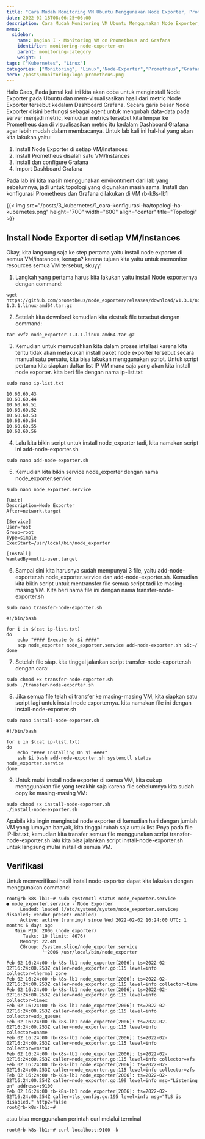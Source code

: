```yaml
---
title: "Cara Mudah Monitoring VM Ubuntu Menggunakan Node Exporter, Prometheus dan Grafana"
date: 2022-02-18T08:06:25+06:00
description: Cara Mudah Monitoring VM Ubuntu Menggunakan Node Exporter, Prometheus dan Grafana
menu:
  sidebar:
    name: Bagian I - Monitoring VM on Prometheus and Grafana
    identifier: monitoring-node-exporter-en
    parent: monitoring-category
    weight: 1
tags: ["Kubernetes", "Linux"]
categories: ["Monitoring", "Linux","Node-Exporter","Prometheus","Grafana"]
hero: /posts/monitoring/logo-prometheus.png
---
```

Halo Gaes,
Pada jurnal kali ini kita akan coba untuk menginstall Node Exporter pada Ubuntu dan mem-visualisasikan hasil dari metric Node Exporter tersebut kedalam Dashboard Grafana. Secara garis besar Node Exporter disini berfungsi sebagai agent untuk mengubah data-data pada server menjadi metric, kemudian metrics tersebut kita lempar ke Prometheus dan di visualisasikan metric itu kedalam Dashboard Grafana agar lebih mudah dalam membacanya.
Untuk lab kali ini hal-hal yang akan kita lakukan yaitu:
1. Install Node Exporter di setiap VM/Instances
2. Install Prometheus disalah satu VM/Instances
3. Install dan configure Grafana
4. Import Dashboard Grafana

Pada lab ini kita masih menggunakan environtment dari lab yang sebelumnya, jadi untuk topologi yang digunakan masih sama. Install dan konfigurasi Prometheus dan Grafana dilakukan di VM rb-k8s-lb1

{{< img src="/posts/3_kubernetes/1_cara-konfigurasi-ha/topologi-ha-kubernetes.png" height="700" width="600" align="center" title="Topologi" >}}

## Install Node Exporter di setiap VM/Instances
Okay, kita langsung saja ke step pertama yaitu install node exporter di semua VM/instances, kenapa? karena tujuan kita yaitu untuk memonitor resources semua VM tersebut, skuyy!

1. Langkah yang pertama harus kita lakukan yaitu install Node exporternya dengan command:
```
wget https://github.com/prometheus/node_exporter/releases/download/v1.3.1/node_exporter-1.3.1.linux-amd64.tar.gz
```

2. Setelah kita download kemudian kita ekstrak file tersebut dengan command:
```
tar xvfz node_exporter-1.3.1.linux-amd64.tar.gz
```
3. Kemudian untuk memudahkan kita dalam proses intallasi karena kita tentu tidak akan melakukan install paket node exporter tersebut secara manual satu persatu, kita bisa lakukan menggunakan script. Untuk script pertama kita siapkan daftar list IP VM mana saja yang akan kita install node exporter. kita beri file dengan nama ip-list.txt 
```
sudo nano ip-list.txt
```
```
10.60.60.43
10.60.60.44
10.60.60.51
10.60.60.52
10.60.60.53
10.60.60.54
10.60.60.55
10.60.60.56
```
4. Lalu kita bikin script untuk install node_exporter tadi, kita namakan script ini add-node-exporter.sh
```
sudo nano add-node-exporter.sh
```
5. Kemudian kita bikin service node_exporter dengan nama node_exporter.service 
```
sudo nano node_exporter.service
```
```
[Unit]
Description=Node Exporter
After=network.target

[Service]
User=root
Group=root
Type=simple
ExecStart=/usr/local/bin/node_exporter

[Install]
WantedBy=multi-user.target
```
6. Sampai sini kita harusnya sudah mempunyai 3 file, yaitu add-node-exporter.sh node_exporter.service dan add-node-exporter.sh. Kemudian kita bikin script untuk mentransfer file semua script tadi ke masing-masing VM. Kita beri nama file ini dengan nama transfer-node-exporter.sh 
```
sudo nano transfer-node-exporter.sh
```
```
#!/bin/bash

for i in $(cat ip-list.txt) 
do 
	echo "#### Execute On $i ####"
	scp node_exporter node_exporter.service add-node-exporter.sh $i:~/
done
```
7. Setelah file siap. kita tinggal jalankan script transfer-node-exporter.sh dengan cara: 
```
sudo chmod +x transfer-node-exporter.sh
sudo ./transfer-node-exporter.sh
```
8. Jika semua file telah di transfer ke masing-masing VM, kita siapkan satu script lagi untuk install node exporternya. kita namakan file ini dengan install-node-exporter.sh 
```
sudo nano install-node-exporter.sh
```
```
#!/bin/bash

for i in $(cat ip-list.txt) 
do 
	echo "#### Installing On $i ####"
	ssh $i bash add-node-exporter.sh systemctl status node_exporter.service
done
```
9. Untuk mulai install node exporter di semua VM, kita cukup menggunakan file yang terakhir saja karena file sebelumnya kita sudah copy ke masing-masing VM: 
```
sudo chmod +x install-node-exporter.sh
./install-node-exporter.sh
```
Apabila kita ingin menginstal node exporter di kemudian hari dengan jumlah VM yang lumayan banyak, kita tinggal rubah saja untuk list IPnya pada file IP-list.txt, kemudian kita transfer semua file menggunakan script transfer-node-exporter.sh lalu kita bisa jalankan script install-node-exporter.sh untuk langsung mulai install di semua VM. 

## Verifikasi
Untuk memverifikasi hasil install node-exporter dapat kita lakukan dengan menggunakan command: 
```
root@rb-k8s-lb1:~# sudo systemctl status node_exporter.service 
● node_exporter.service - Node Exporter
     Loaded: loaded (/etc/systemd/system/node_exporter.service; disabled; vendor preset: enabled)
     Active: active (running) since Wed 2022-02-02 16:24:00 UTC; 1 months 6 days ago
   Main PID: 2006 (node_exporter)
      Tasks: 10 (limit: 4676)
     Memory: 22.4M
     CGroup: /system.slice/node_exporter.service
             └─2006 /usr/local/bin/node_exporter

Feb 02 16:24:00 rb-k8s-lb1 node_exporter[2006]: ts=2022-02-02T16:24:00.253Z caller=node_exporter.go:115 level=info collector=thermal_zone
Feb 02 16:24:00 rb-k8s-lb1 node_exporter[2006]: ts=2022-02-02T16:24:00.253Z caller=node_exporter.go:115 level=info collector=time
Feb 02 16:24:00 rb-k8s-lb1 node_exporter[2006]: ts=2022-02-02T16:24:00.253Z caller=node_exporter.go:115 level=info collector=timex
Feb 02 16:24:00 rb-k8s-lb1 node_exporter[2006]: ts=2022-02-02T16:24:00.253Z caller=node_exporter.go:115 level=info collector=udp_queues
Feb 02 16:24:00 rb-k8s-lb1 node_exporter[2006]: ts=2022-02-02T16:24:00.253Z caller=node_exporter.go:115 level=info collector=uname
Feb 02 16:24:00 rb-k8s-lb1 node_exporter[2006]: ts=2022-02-02T16:24:00.253Z caller=node_exporter.go:115 level=info collector=vmstat
Feb 02 16:24:00 rb-k8s-lb1 node_exporter[2006]: ts=2022-02-02T16:24:00.253Z caller=node_exporter.go:115 level=info collector=xfs
Feb 02 16:24:00 rb-k8s-lb1 node_exporter[2006]: ts=2022-02-02T16:24:00.253Z caller=node_exporter.go:115 level=info collector=zfs
Feb 02 16:24:00 rb-k8s-lb1 node_exporter[2006]: ts=2022-02-02T16:24:00.254Z caller=node_exporter.go:199 level=info msg="Listening on" address=:9100
Feb 02 16:24:00 rb-k8s-lb1 node_exporter[2006]: ts=2022-02-02T16:24:00.254Z caller=tls_config.go:195 level=info msg="TLS is disabled." http2=false
root@rb-k8s-lb1:~# 
```
atau bisa menggunakan perintah curl melalui terminal
```
root@rb-k8s-lb1:~# curl localhost:9100 -k 
```